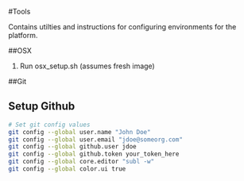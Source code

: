 #Tools

Contains utilties and instructions for configuring environments for the platform.

##OSX

1. Run osx_setup.sh (assumes fresh image) 

##Git

Setup Github
------------
```bash
# Set git config values
git config --global user.name "John Doe"
git config --global user.email "jdoe@someorg.com"
git config --global github.user jdoe
git config --global github.token your_token_here
git config --global core.editor "subl -w"
git config --global color.ui true
```

